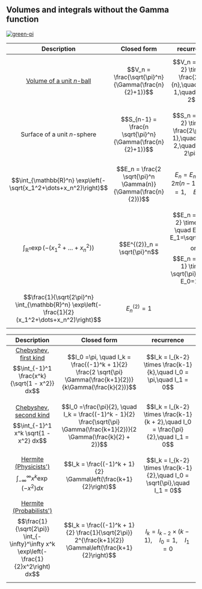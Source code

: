 ## Volumes and integrals without the Gamma function

[![green-pi](https://img.shields.io/badge/Rendered%20with-Green%20Pi-00d571?style=flat-square)](https://github.com/nschloe/green-pi?activate&inlineMath=$)

  Description | Closed form   | recurrence
|:-----------:|:-------------:|:-----------:|
[Volume of a unit $n$-ball](https://en.wikipedia.org/wiki/Volume_of_an_n-ball) | $$V_n = \frac{\sqrt{\pi}^n}{\Gamma(\frac{n}{2}+1)}$$ | $$V_n = V_{n-2} \times \frac{2\pi}{n},\quad V_0 = 1,\quad V_1 = 2$$
Surface of a unit $n$-sphere | $$S_{n-1} = \frac{n \sqrt{\pi}^n}{\Gamma(\frac{n}{2}+1)}$$ | $$S_n = S_{n-2} \times \frac{2\pi}{n - 1},\quad S_0 = 2,\quad S_1 = 2\pi$$
$$\int_{\mathbb{R}^n} \exp\left(-\sqrt{x_1^2+\dots+x_n^2}\right)$$ | $$E_n = \frac{2 \sqrt{\pi}^n \Gamma(n)}{\Gamma(\frac{n}{2})}$$ | $$E_n = E_{n-2} \times 2\pi(n-1), \quad E_0=1, \quad E_1=2$$
$$\int_{\mathbb{R}^n} \exp\left(-(x_1^2+\dots+x_n^2)\right)$$ | $$E^{(2)}_n = \sqrt{\pi}^n$$ | $$E_n = E_{n-2} \times \pi, \quad E_0=1, E_1=\sqrt{\pi}$$ or $$E_n = E_{n-1} \times \sqrt{\pi}, \quad E_0=1$$
$$\frac{1}{\sqrt{2\pi}^n} \int_{\mathbb{R}^n} \exp\left(-\frac{1}{2}(x_1^2+\dots+x_n^2)\right)$$ | $$E^{(2)}_n = 1$$ |


  Description | Closed form   | recurrence
|:-----------:|:-------------:|:-----------:|
[Chebyshev, first kind](https://en.wikipedia.org/wiki/Chebyshev_polynomials) $$\int_{-1}^1 \frac{x^k}{\sqrt{1 - x^2}} dx$$ | $$I_0 =\pi, \quad I_k = \frac{(-1)^k + 1}{2} \frac{2 \sqrt{\pi} \Gamma(\frac{k+1}{2})}{k\Gamma(\frac{k}{2})}$$ | $$I_k = I_{k-2} \times \frac{k-1}{k},\quad I_0 = \pi,\quad I_1 = 0$$
[Chebyshev, second kind](https://en.wikipedia.org/wiki/Chebyshev_polynomials) $$\int_{-1}^1 x^k \sqrt{1 - x^2} dx$$ | $$I_0 =\frac{\pi}{2}, \quad I_k = \frac{(-1)^k - 1}{2} \frac{\sqrt{\pi} \Gamma(\frac{k+1}{2})}{2 \Gamma(\frac{k}{2} + 2)}$$ | $$I_k = I_{k-2} \times \frac{k-1}{k + 2},\quad I_0 = \frac{\pi}{2},\quad I_1 = 0$$
[Hermite (Physicists')](https://en.wikipedia.org/wiki/Hermite_polynomials) $$\int_{-\infty}^\infty x^k \exp(-x^2) dx$$ | $$I_k = \frac{(-1)^k + 1}{2} \Gamma\left(\frac{k+1}{2}\right)$$ | $$I_k = I_{k-2} \times \frac{k-1}{2},\quad I_0 = \sqrt{\pi},\quad I_1 = 0$$
[Hermite (Probabilists')](https://en.wikipedia.org/wiki/Hermite_polynomials) $$\frac{1}{\sqrt{2\pi}} \int_{-\infty}^\infty x^k \exp\left(-\frac{1}{2}x^2\right) dx$$ | $$I_k = \frac{(-1)^k + 1}{2} \frac{1}{\sqrt{2\pi}} 2^{\frac{k+1}{2}} \Gamma\left(\frac{k+1}{2}\right)$$ | $$I_k = I_{k-2} \times (k-1),\quad I_0 = 1,\quad I_1 = 0$$
